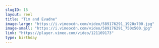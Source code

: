 ```yaml
---
slugID: 15 
layout: reel
title: "Tim and Evadne"
image-large: "https://i.vimeocdn.com/video/589176291_1920x700.jpg"
image-small: "https://i.vimeocdn.com/video/589176291_750x500.jpg"
link: "https://player.vimeo.com/video/121169173"
type: birthday 
---
```

